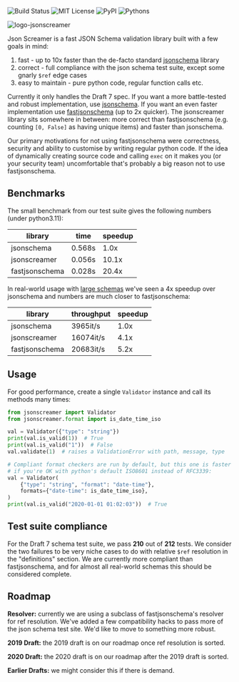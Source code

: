 ![Build Status](https://github.com/SuadeLabs/jsonscreamer/actions/workflows/ci-pipeline.yml/badge.svg)
![MIT License](https://img.shields.io/badge/LICENSE-MIT-yellow.svg)
![PyPI](https://img.shields.io/pypi/v/jsonscreamer.svg)
![Pythons](https://img.shields.io/pypi/pyversions/jsonscreamer.svg)

![logo-jsonscreamer](https://repository-images.githubusercontent.com/979927857/0a75e558-981a-4d73-8f11-f35f0492e6fe)

Json Screamer is a fast JSON Schema validation library built with a few goals in mind:

1. fast - up to 10x faster than the de-facto standard [jsonschema](https://github.com/python-jsonschema/jsonschema) library
2. correct - full compliance with the json schema test suite, except some gnarly `$ref` edge cases
3. easy to maintain - pure python code, regular function calls etc.

Currently it only handles the Draft 7 spec. If you want a more battle-tested and robust implementation, use [jsonschema](https://github.com/python-jsonschema/jsonschema). If you want an even faster implementation use [fastjsonschema](https://github.com/horejsek/python-fastjsonschema) (up to 2x quicker). The jsonscreamer library sits somewhere in between: more correct than fastjsonschema (e.g. counting `[0, False]` as having unique items) and faster than jsonschema.

Our primary motivations for not using fastjsonschema were correctness, security and ability to customise by writing regular python code. If the idea of dynamically creating source code and calling `exec` on it makes you (or your security team) uncomfortable that's probably a big reason not to use fastjsonschema.


## Benchmarks

The small benchmark from our test suite gives the following numbers (under python3.11):

| library | time | speedup |
| --- | --- | --- |
| jsonschema | 0.568s | 1.0x |
| jsonscreamer | 0.056s | 10.1x |
| fastjsonschema | 0.028s | 20.4x |

In real-world usage with [large schemas](https://github.com/SuadeLabs/fire/blob/master/schemas/account.json) we've seen a 4x speedup over jsonschema and numbers are much closer to fastjsonschema:

| library | throughput | speedup |
| --- | --- | --- |
| jsonschema | 3965it/s | 1.0x |
| jsonscreamer | 16074it/s| 4.1x |
| fastjsonschema | 20683it/s | 5.2x |


## Usage

For good performance, create a single `Validator` instance and call its methods many times:

```python
from jsonscreamer import Validator
from jsonscreamer.format import is_date_time_iso

val = Validator({"type": "string"})
print(val.is_valid(1))  # True
print(val.is_valid("1"))  # False
val.validate(1)  # raises a ValidationError with path, message, type

# Compliant format checkers are run by default, but this one is faster
# if you're OK with python's default ISO8601 instead of RFC3339:
val = Validator(
    {"type": "string", "format": "date-time"},
    formats={"date-time": is_date_time_iso},
)
print(val.is_valid("2020-01-01 01:02:03"))  # True
```


## Test suite compliance

For the Draft 7 schema test suite, we pass **210** out of **212** tests. We consider the two failures to be very niche cases to do with relative `$ref` resolution in the "definitions" section. We are currently more compliant than fastjsonschema, and for almost all real-world schemas this should be considered complete.


## Roadmap

**Resolver:** currently we are using a subclass of fastjsonschema's resolver for ref resolution. We've added a few compatibility hacks to pass more of the json schema test site. We'd like to move to something more robust.

**2019 Draft:** the 2019 draft is on our roadmap once ref resolution is sorted.

**2020 Draft:** the 2020 draft is on our roadmap after the 2019 draft is sorted.

**Earlier Drafts:** we might consider this if there is demand.
